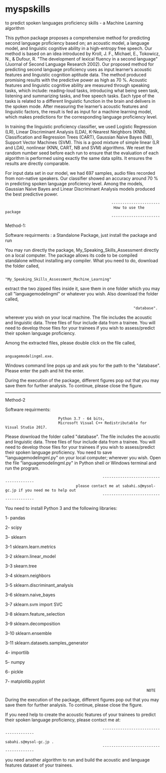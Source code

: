 # myspskills
to predict spoken languages proficiency skills - a Machine Learning algorithm 

This python package proposes a comprehensive method for predicting second language proficiency based on; an acoustic model, a language model, and linguistic cognitive ability in a high-entropy free speech. Our method is based on an idea introduced by Kroll, J. F., Michael, E., Tokowicz, N., & Dufour, R. "The development of lexical fluency in a second language" (Juornal of Second Language Research 2002). Our proposed method for predicting second language proficiency uses as input learner’s acoustic features and linguistic cognition aptitude data. The method produced promising results with the predictive power as high as 70 %. Acoustic features and linguistic cognitive ability are measured through speaking tasks, which include: reading-loud tasks, introducing what being seen task, listening and summarizing tasks, and free speech tasks. Each type of the tasks is related to a different linguistic function in the brain and delivers in the spoken mode. After measuring the learner’s acoustic features and linguistic factors, the result is fed as input for a machine learning model, which makes predictions for the corresponding language proficiency level. 

In training the linguistic proficiency classifier, we used Logistic Regression (LR), Linear Discriminant Analysis (LDA), K-Nearest Neighbors (KNN), Classification and Regression Trees (CART), Gaussian Naive Bayes (NB), Support Vector Machines (SVM). This is a good mixture of simple linear (LR and LDA), nonlinear (KNN, CART, NB and SVM) algorithms. We reset the random number seed before each run to ensure that the evaluation of each algorithm is performed using exactly the same data splits. It ensures the results are directly comparable.

For input data set in our model, we had 697 samples, audio files recorded from non-native speakers. Our classifier showed an accuracy around 70 % in predicting spoken language proficiency level. Among the models, Gaussian Naive Bayes and Linear Discriminant Analysis models produced the best predictive power.

                                                    ----------------------
                                                     How to use the package
                                                    ----------------------
Method-1:

Software requirments : a Standalone Package, just install the package and run  

You may run directly the package, My_Speaking_Skills_Assessment directly on a local computer. The package allows its code to be compiled standalone without installing any compiler. What you need to do, download the folder called,  
  
                                            "My_Speaking_Skills_Assessment_Machine_Learning" 
                                           
extract the two zipped files inside it, save them in one folder which you may call "languagemodelingml" or whatever you wish. Also download the folder called, 

                                                              "database". 

wherever you wish on your local machine. 
The file includes the acoustic and linguistic data. Three files of four include data from a trainee. You will need to develop those files for your trainees if you wish to assess/predict their spoken language proficiency.

Among the extracted files, please double click on the file called,

                                                        anguagemodelingml.exe.

Windows command line pops up and ask you for the path to the "database". Please enter the path and hit the enter.

During the execution of the package, different figures pop out that you may save them for further analysis. To continue, please close the figure.  

___________________

Method-2 

Software requirments:

                            Python 3.7 - 64 bits, 
                            Microsoft Visual C++ Redistributable for Visual Studio 2017.  

Please download the folder called "database". The file includes the acoustic and linguistic data. Three files of four include data from a trainee. You will need to develop those files for your trainees if you wish to assess/predict their spoken language proficiency. You need to save "languagemodelingml.py" on your local computer; wherever you wish. 
Open the file "languagemodelingml.py" in Python shell or Windows terminal and run the program. 

                                                ---------------------------------------
                                    please contact me at sabahi.s@mysol-gc.jp if you need me to help out               
                                                ---------------------------------------
                                                
You need to install Python 3 and the following libraries: 

1- pandas

2- scipy

3- sklearn

  3-1 sklearn.learn.metrics 
  
  3-2 sklearn.linear_model
  
  3-3 skearn.tree
  
  3-4 sklearn.neighbors 
  
  3-5 sklearn.discriminant_analysis
  
  3-6 sklearn.naive_bayes
  
  3-7 sklearn.svm import SVC
  
  3-8 sklearn.feature_selection
  
  3-9 sklearn.decomposition
  
  3-10 sklearn.ensemble
  
  3-11 sklearn.datasets.samples_generator 
  
4- importlib

5- numpy

6- pickle

7- matplotlib.pyplot 

                                                                    NOTE
                                                                    
During the execution of the package, different figures pop out that you may save them for further analysis. To continue, please close the figure. 

If you need help to create the acoustic features of your trainees to predict their spoken language proficiency, please contsct me at:

                                                ---------------------------------------
                                                             sabahi.s@mysol-gc.jp .               
                                                ---------------------------------------
                                          
you need another algorithm to run and build the acoustic and language features dataset of your trainees. 

